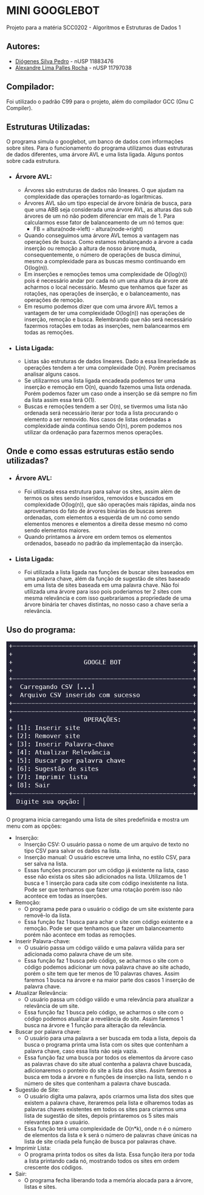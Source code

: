 # MINI GOOGLEBOT
Projeto para a matéria SCC0202 - Algoritmos e Estruturas de Dados 1

## Autores:
- [Diógenes Silva Pedro](github.com/D10g3n3s) - nUSP 11883476
- [Alexandre Lima Palles Rocha](https://github.com/Alexandre-Palles) - nUSP 11797038

## Compilador:
Foi utilizado o padrão C99 para o projeto, além do compilador GCC (Gnu C Compiler).

## Estruturas Utilizadas:
O programa simula o googlebot, um banco de dados com informações sobre sites. Para o funcionamento do programa utilizamos duas estruturas de dados diferentes, uma árvore AVL e uma lista ligada. Alguns pontos sobre cada estrutura.
- ### Árvore AVL:
    - Árvores são estruturas de dados não lineares. O que ajudam na complexidade das operações tornardo-as logarítmicas.
    - Árvores AVL são um tipo especial de árvore binária de busca, para que uma ABB seja considerada uma árvore AVL, as alturas das sub árvores de um nó não podem diferenciar em mais de 1. Para calcularmos esse fator de balanceamento de um nó temos que: 
        - FB = altura(node->left) - altura(node->right)
    - Quando conseguimos uma árvore AVL temos a vantagem nas operações de busca. Como estamos rebalançando a árvore a cada inserção ou remoção a altura de nosso árvore muda, consequentemente, o número de operações de busca diminui, mesmo a complexidade para as buscas mesmo continuando em O(log(n)).
    - Em inserções e remoções temos uma complexidade de O(log(n)) pois é necessário andar por cada nó um uma altura da árvore até acharmos o local necessário. Mesmo que tenhamos que fazer as rotações, nas operações de inserção, e o balanceamento, nas operações de remoção.
    - Em resumo podemos dizer que com uma árvore AVL temos a vantagem de ter uma complexidade O(log(n)) nas operações de inserção, remoção e busca. Relembrando que não será necessário fazermos rotações em todas as inserções, nem balancearmos em todas as remoções.
- ### Lista Ligada:
    - Listas são estruturas de dados lineares. Dado a essa lineariedade as operações tendem a ter uma complexidade O(n). Porém precisamos analisar alguns casos.
    - Se utilizarmos uma lista ligada encadeada podemos ter uma inserção e remoção em O(n), quando fazemos uma lista ordenada. Porém podemos fazer um caso onde a inserção se dá sempre no fim da lista assim essa terá O(1).
    - Buscas e remoções tendem a ser O(n), se tivermos uma lista não ordenada será necessário iterar por toda a lista procurando o elemento a ser removido. Nos casos de listas ordenadas a complexidade ainda continua sendo O(n), porem podemos nos utilizar da ordenação para fazermos menos operações.

## Onde e como essas estruturas estão sendo utilizadas?
- ### Árvore AVL:
    - Foi utilizada essa estrutura para salvar os sites, assim além de termos os sites sendo inseridos, removidos e buscados em complexidade O(log(n)), que são operações mais rápidas, ainda nos aproveitamos do fato de árvores binárias de buscas serem ordenadas, com elementos a esquerda de um nó como sendo elementos menores e elementos a direita desse mesmo nó como sendo elementos maiores.
    - Quando printamos a árvore em ordem temos os elementos ordenados, baseado no padrão da implementação da inserção.
- ### Lista Ligada:
    - Foi utilizada a lista ligada nas funções de buscar sites baseados em uma palavra chave, além da função de sugestão de sites baseado em uma lista de sites baseada em uma palavra chave. Não foi utilizada uma árvore para isso pois poderiamos ter 2 sites com mesma relevância e com isso quebrariamos a propriedade de uma árvore binária ter chaves distintas, no nosso caso a chave seria a relevância.

## Uso do programa:
![](images/menu.png)

O programa inicia carregando uma lista de sites predefinida e mostra um menu com as opções:
- Inserção:
    - Inserção CSV: O usuário passa o nome de um arquivo de texto no tipo CSV para salvar os dados na lista.
    - Inserção manual: O usuário escreve uma linha, no estilo CSV, para ser salva na lista.
    - Essas funções procuram por um código já existente na lista, caso esse não exista os sites são adicionados na lista. Utilizamos de 1 busca e 1 inserção para cada site com código inexistente na lista. Pode ser que tenhamos que fazer uma rotação porém isso não acontece em todas as inserções.
- Remoção:
    - O programa pede para o usuário o código de um site existente para removê-lo da lista.
    - Essa função faz 1 busca para achar o site com código existente e a remoção. Pode ser que tenhamos que fazer um balanceamento porém não acontece em todas as remoções.
- Inserir Palavra-chave:
    - O usuário passa um código válido e uma palavra válida para ser adicionada como palavra chave de um site.
    - Essa função faz 1 busca pelo código, se acharmos o site com o código podemos adicionar um nova palavra chave ao site achado, porém o site tem que ter menos de 10 palavras chaves. Assim faremos 1 busca na árvore e na maior parte dos casos 1 inserção de palavra chave.
- Atualizar Relevância:
    - O usuário passa um código válido e uma relevância para atualizar a relevância de um site.
    - Essa função faz 1 busca pelo código, se acharmos o site com o código podemos atualizar a revelância do site. Assim faremos 1 busca na árvore e 1 função para alteração da relevância.
- Buscar por palavra chave:
    - O usuário para uma palavra a ser buscada em toda a lista, depois da busca o programa printa uma lista com os sites que contenham a palavra chave, caso essa lista não seja vazia.
    - Essa função faz uma busca por todos os elementos da árvore caso as palavras chave do site atual contenha a palavra chave buscada, adicionaremos o ponteiro do site a lista dos sites. Assim faremos a busca em toda a árvore e n funções de inserção na lista, sendo n o número de sites que contenham a palavra chave buscada. 
- Sugestão de Site:
    - O usuário digita uma palavra, após criarmos uma lista dos sites que existem a palavra chave, iteraremos pela lista e olharemos todas as palavras chaves existentes em todos os sites para criarmos uma lista de sugestão de sites, depois printaremos os 5 sites mais relevantes para o usuário.
    - Essa função terá uma complexidade de O(n*k), onde n é o número de elementos da lista e k será o número de palavras chave únicas na lista de site criada pela função de busca por palavras chave.
- Imprimir Lista:
    - O programa printa todos os sites da lista. Essa função itera por toda a lista printando cada nó, mostrando todos os sites em ordem crescente dos códigos.
- Sair:
    - O programa fecha liberando toda a memória alocada para a árvore, listas e sites.